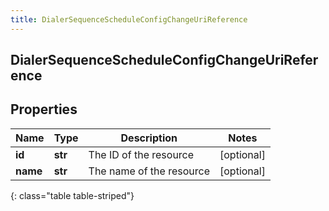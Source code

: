 ```yaml
---
title: DialerSequenceScheduleConfigChangeUriReference
---
```

## DialerSequenceScheduleConfigChangeUriReference

## Properties

|Name | Type | Description | Notes|
|------------ | ------------- | ------------- | -------------|
| **id** | **str** | The ID of the resource | [optional] |
| **name** | **str** | The name of the resource | [optional] |
{: class="table table-striped"}


